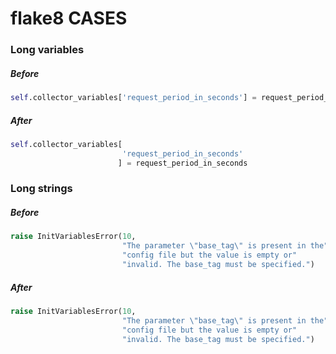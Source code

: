 # flake8 CASES

### Long variables

##### Before
```python
self.collector_variables['request_period_in_seconds'] = request_period_in_seconds
```
##### After
```python
self.collector_variables[
                         'request_period_in_seconds'
                        ] = request_period_in_seconds
```

### Long strings

##### Before
```python
raise InitVariablesError(10,
                         "The parameter \"base_tag\" is present in the"
                         "config file but the value is empty or"
                         "invalid. The base_tag must be specified.")
```
##### After
```python
raise InitVariablesError(10,
						 "The parameter \"base_tag\" is present in the"
                         "config file but the value is empty or"
                         "invalid. The base_tag must be specified.")
```

